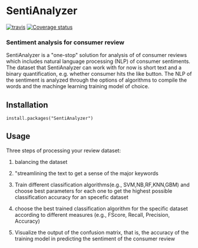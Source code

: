 # SentiAnalyzer

<!-- badges: start -->
[![travis](https://travis-ci.org/zahrakhoshmanesh/SentiAnalyzer.svg?branch=master)](https://travis-ci.org/zahrakhoshmanesh/SentiAnalyzer)
[![Coverage status](https://codecov.io/gh/zahrakhoshmanesh/SentiAnalyzer/branch/master/graph/badge.svg)](https://codecov.io/github/zahrakhoshmanesh/SentiAnalyzer?branch=master)


<!-- badges: end -->

### Sentiment analysis for consumer review

SentiAnalyzer is a "one-stop" solution for analysis of of consumer reviews which includes natural language processing (NLP) of consumer sentiments. The dataset that SentiAnalyzer can work with for now is short text and a binary quantification, e.g. whether consumer hits the like button. The NLP of the sentiment is analyzed through the options of algorithms to compile the words and the machinge learning training model of choice.  

## Installation
`install.packages("SentiAnalyzer")`

## Usage
Three steps of processing your review dataset: 
1. balancing the dataset
2. "streamlining the text to get a sense of the major keywords

3. Train different classification algorithms(e.g., SVM,NB,RF,KNN,GBM) and choose best parameters for each one to get the highest possible classification accuracy for an specefic dataset

3. choose the best trained classification algorithm for the specific dataset according to different measures (e.g., FScore, Recall, Precision, Accuracy) 

5. Visualize the output of the confusion matrix, that is, the accuracy of the training model in predicting the sentiment of the consumer review

